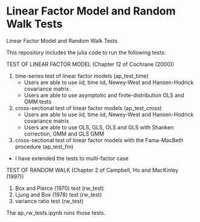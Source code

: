 # Linear Factor Model and Random Walk Tests
 Linear Factor Model and Random Walk Tests

This repository includes the julia code to run the following tests:

TEST OF LINEAR FACTOR MODEL (Chapter 12 of Cochrane (2000))
1) time-series test of linear factor models (ap_test_time)
   - Users are able to use iid, time iid, Newey-West and Hansen-Hodrick covariance matrix
   - Users are able to use asymptotic and finite-distribution OLS and GMM tests
2) cross-sectional test of linear factor models (ap_test_cross)
   - Users are able to use iid, time iid, Newey-West and Hansen-Hodrick covariance matrix
   - Users are able to use OLS, GLS, OLS and GLS with Shanken correction, GMM and GLS GMM
3) cross-sectional test of linear factor models with the Fama-MacBeth procedure (ap_test_fm)
* I have extended the tests to multi-factor case

TEST OF RANDOM WALK (Chapter 2 of Campbell, Ho and MacKinley (1997))
1) Box and Pierce (1970) test (rw_test)
2) Ljung and Box (1978) test (rw_test)
3) variance ratio test (rw_test)


The ap_rw_tests.ipynb runs those tests.
